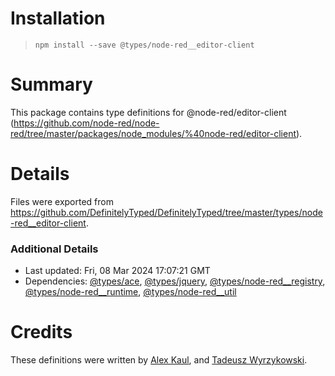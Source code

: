 # Installation
> `npm install --save @types/node-red__editor-client`

# Summary
This package contains type definitions for @node-red/editor-client (https://github.com/node-red/node-red/tree/master/packages/node_modules/%40node-red/editor-client).

# Details
Files were exported from https://github.com/DefinitelyTyped/DefinitelyTyped/tree/master/types/node-red__editor-client.

### Additional Details
 * Last updated: Fri, 08 Mar 2024 17:07:21 GMT
 * Dependencies: [@types/ace](https://npmjs.com/package/@types/ace), [@types/jquery](https://npmjs.com/package/@types/jquery), [@types/node-red__registry](https://npmjs.com/package/@types/node-red__registry), [@types/node-red__runtime](https://npmjs.com/package/@types/node-red__runtime), [@types/node-red__util](https://npmjs.com/package/@types/node-red__util)

# Credits
These definitions were written by [Alex Kaul](https://github.com/alexk111), and [Tadeusz Wyrzykowski](https://github.com/Shaquu).
